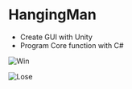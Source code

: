 # HangingMan

- Create GUI with Unity
- Program Core function with C#

![Win](https://user-images.githubusercontent.com/71656626/154004002-e422cfd9-8d49-4273-9343-b75c14e69c3a.PNG)


![Lose](https://user-images.githubusercontent.com/71656626/154004006-6cbb45a0-57fd-4501-a485-7b1d2215a7de.PNG)
